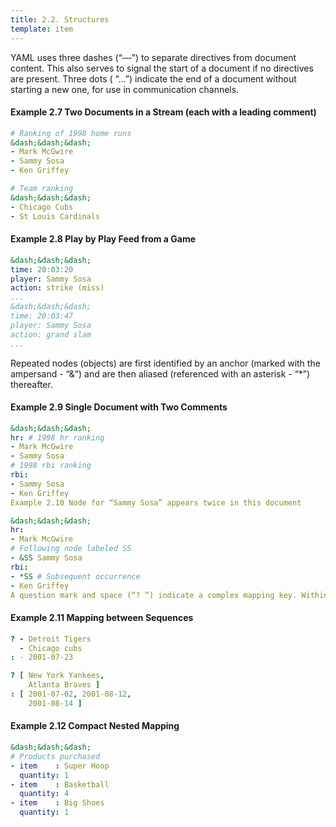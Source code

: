 ```yaml
---
title: 2.2. Structures
template: item
---
```


YAML uses three dashes (“&dash;&dash;&dash;”) to separate directives from document content. This also serves to signal the start of a document if no directives are present. Three dots ( “...”) indicate the end of a document without starting a new one, for use in communication channels.

#### Example 2.7 Two Documents in a Stream (each with a leading comment)

```yaml
# Ranking of 1998 home runs
&dash;&dash;&dash;
- Mark McGwire
- Sammy Sosa
- Ken Griffey

# Team ranking
&dash;&dash;&dash;
- Chicago Cubs
- St Louis Cardinals
```

#### Example 2.8 Play by Play Feed from a Game

```yaml
&dash;&dash;&dash;
time: 20:03:20
player: Sammy Sosa
action: strike (miss)
...
&dash;&dash;&dash;
time: 20:03:47
player: Sammy Sosa
action: grand slam
...
```

Repeated nodes (objects) are first identified by an anchor (marked with the ampersand - “&”) and are then aliased (referenced with an asterisk - “*”) thereafter.

#### Example 2.9 Single Document with Two Comments

```yaml
&dash;&dash;&dash;
hr: # 1998 hr ranking
- Mark McGwire
- Sammy Sosa
# 1998 rbi ranking
rbi:
- Sammy Sosa
- Ken Griffey
Example 2.10 Node for “Sammy Sosa” appears twice in this document

&dash;&dash;&dash;
hr:
- Mark McGwire
# Following node labeled SS
- &SS Sammy Sosa
rbi:
- *SS # Subsequent occurrence
- Ken Griffey
A question mark and space (“? ”) indicate a complex mapping key. Within a block collection, key/value pairs can start immediately following the dash, colon or question mark.
```

#### Example 2.11 Mapping between Sequences

```yaml
? - Detroit Tigers
  - Chicago cubs
: - 2001-07-23

? [ New York Yankees,
    Atlanta Braves ]
: [ 2001-07-02, 2001-08-12,
    2001-08-14 ]
```

#### Example 2.12 Compact Nested Mapping

```yaml
&dash;&dash;&dash;
# Products purchased
- item    : Super Hoop
  quantity: 1
- item    : Basketball
  quantity: 4
- item    : Big Shoes
  quantity: 1
```